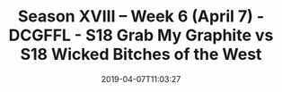 ---
title: Season XVIII – Week 6 (April 7) - DCGFFL - S18 Grab My Graphite vs S18 Wicked
  Bitches of the West
teams-score:
- team: _teams/graphite.md
  score:
- team: _teams/s18-kelly.md
  score: 22
mvp: Cameron Burrell (Graphite), Garrett Schiponi (Kelly)
game-ball: ''
sportsperson: ''
season: 16
week: 6
date: '2019-04-07T11:03:27'
pageid: season-xviii-week-6-april-8-6918-vs-6938
---